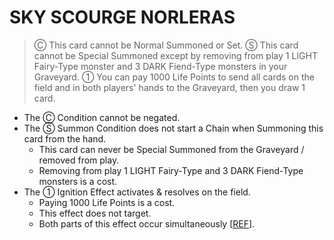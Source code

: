 # SKY SCOURGE NORLERAS

> Ⓒ This card cannot be Normal Summoned or Set. Ⓢ This card cannot be Special Summoned except by removing from play 1 LIGHT Fairy-Type monster and 3 DARK Fiend-Type monsters in your Graveyard. ① You can pay 1000 Life Points to send all cards on the field and in both players' hands to the Graveyard, then you draw 1 card.

*   The Ⓒ Condition cannot be negated.
*   The Ⓢ Summon Condition does not start a Chain when Summoning this card from the hand.
    *   This card can never be Special Summoned from the Graveyard / removed from play.
    *   Removing from play 1 LIGHT Fairy-Type and 3 DARK Fiend-Type monsters is a cost.
*   The ① Ignition Effect activates & resolves on the field.
    *   Paying 1000 Life Points is a cost.
    *   This effect does not target.
    *   Both parts of this effect occur simultaneously \[[REF](https://yugioh.fandom.com/wiki/Forum:Peten_vs._Norleras)\].
